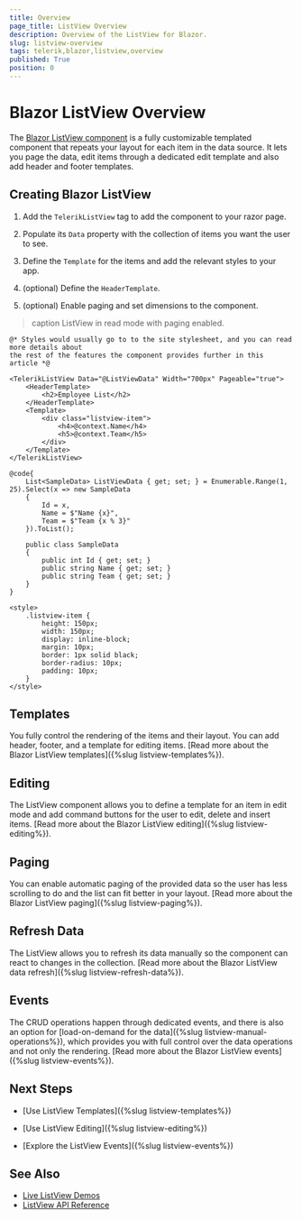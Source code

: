```yaml
---
title: Overview
page_title: ListView Overview
description: Overview of the ListView for Blazor.
slug: listview-overview
tags: telerik,blazor,listview,overview
published: True
position: 0
---
```


# Blazor ListView Overview

The <a href="https://www.telerik.com/blazor-ui/listview" target="_blank">Blazor ListView component</a> is a fully customizable templated component that repeats your layout for each item in the data source. It lets you page the data, edit items through a dedicated edit template and also add header and footer templates.

## Creating Blazor ListView

1. Add the `TelerikListView` tag to add the component to your razor page.

2. Populate its `Data` property with the collection of items you want the user to see.

3. Define the `Template` for the items and add the relevant styles to your app.

4. (optional) Define the `HeaderTemplate`.

5. (optional) Enable paging and set dimensions to the component.

>caption ListView in read mode with paging enabled.

````CSHTML
@* Styles would usually go to to the site stylesheet, and you can read more details about
the rest of the features the component provides further in this article *@

<TelerikListView Data="@ListViewData" Width="700px" Pageable="true">
    <HeaderTemplate>
        <h2>Employee List</h2>
    </HeaderTemplate>
    <Template>
        <div class="listview-item">
            <h4>@context.Name</h4>
            <h5>@context.Team</h5>
        </div>
    </Template>
</TelerikListView>

@code{
    List<SampleData> ListViewData { get; set; } = Enumerable.Range(1, 25).Select(x => new SampleData
    {
        Id = x,
        Name = $"Name {x}",
        Team = $"Team {x % 3}"
    }).ToList();

    public class SampleData
    {
        public int Id { get; set; }
        public string Name { get; set; }
        public string Team { get; set; }
    }
}

<style>
    .listview-item {
        height: 150px;
        width: 150px;
        display: inline-block;
        margin: 10px;
        border: 1px solid black;
        border-radius: 10px;
        padding: 10px;
    }
</style>
````

## Templates

You fully control the rendering of the items and their layout. You can add header, footer, and a template for editing items. [Read more about the Blazor ListView templates]({%slug listview-templates%}).

## Editing

The ListView component allows you to define a template for an item in edit mode and add command buttons for the user to edit, delete and insert items. [Read more about the Blazor ListView editing]({%slug listview-editing%}).

## Paging

You can enable automatic paging of the provided data so the user has less scrolling to do and the list can fit better in your layout. [Read more about the Blazor ListView paging]({%slug listview-paging%}).

## Refresh Data

The ListView allows you to refresh its data manually so the component can react to changes in the collection. [Read more about the Blazor ListView data refresh]({%slug listview-refresh-data%}).

## Events

The CRUD operations happen through dedicated events, and there is also an option for [load-on-demand for the data]({%slug listview-manual-operations%}), which provides you with full control over the data operations and not only the rendering. [Read more about the Blazor ListView events]({%slug listview-events%}).

## Next Steps

* [Use ListView Templates]({%slug listview-templates%})

* [Use ListView Editing]({%slug listview-editing%})

* [Explore the ListView Events]({%slug listview-events%})

## See Also

  * [Live ListView Demos](https://demos.telerik.com/blazor-ui/listview/overview)
  * [ListView API Reference](https://docs.telerik.com/blazor-ui/api/Telerik.Blazor.Components.TelerikListView-1)

